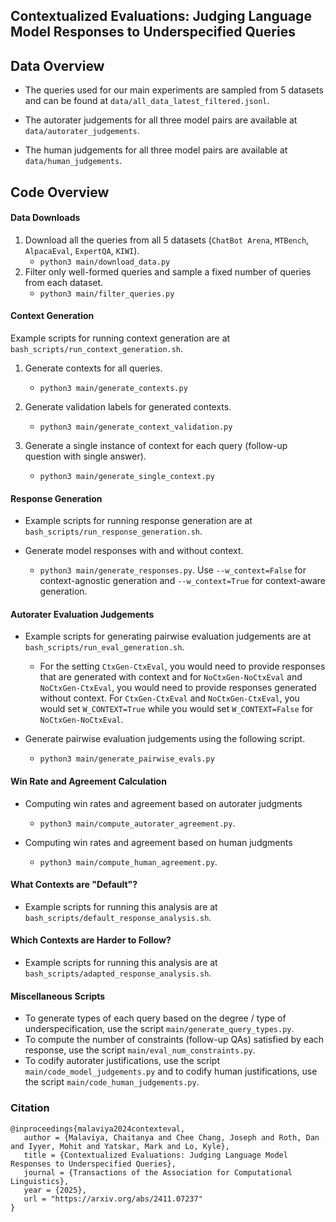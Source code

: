 ## Contextualized Evaluations: Judging Language Model Responses to Underspecified Queries


## Data Overview

* The queries used for our main experiments are sampled from 5 datasets and can be found at `data/all_data_latest_filtered.jsonl`.

* The autorater judgements for all three model pairs are available at `data/autorater_judgements`.

* The human judgements for all three model pairs are available at `data/human_judgements`.


## Code Overview

#### Data Downloads
1. Download all the queries from all 5 datasets (`ChatBot Arena`, `MTBench`, `AlpacaEval`, `ExpertQA`, `KIWI`).
   * `python3 main/download_data.py`
2. Filter only well-formed queries and sample a fixed number of queries from each dataset.
   * `python3 main/filter_queries.py`


#### Context Generation

Example scripts for running context generation are at `bash_scripts/run_context_generation.sh`.

1. Generate contexts for all queries.
   * `python3 main/generate_contexts.py`

2. Generate validation labels for generated contexts.
   * `python3 main/generate_context_validation.py`

3. Generate a single instance of context for each query (follow-up question with single answer).
   * `python3 main/generate_single_context.py`


#### Response Generation

* Example scripts for running response generation are at `bash_scripts/run_response_generation.sh`.

* Generate model responses with and without context.
   * `python3 main/generate_responses.py`. Use `--w_context=False` for context-agnostic generation and `--w_context=True` for context-aware generation.

#### Autorater Evaluation Judgements

* Example scripts for generating pairwise evaluation judgements are at `bash_scripts/run_eval_generation.sh`. 
    * For the setting `CtxGen-CtxEval`, you would need to provide responses that are generated with context and for `NoCtxGen-NoCtxEval` and `NoCtxGen-CtxEval`, you would need to provide responses generated without context. For `CtxGen-CtxEval` and `NoCtxGen-CtxEval`, you would set `W_CONTEXT=True` while you would set `W_CONTEXT=False` for `NoCtxGen-NoCtxEval`.

* Generate pairwise evaluation judgements using the following script.
   * `python3 main/generate_pairwise_evals.py`

#### Win Rate and Agreement Calculation

* Computing win rates and agreement based on autorater judgments
   * `python3 main/compute_autorater_agreement.py`.

* Computing win rates and agreement based on human judgments
   * `python3 main/compute_human_agreement.py`.

#### What Contexts are "Default"?

* Example scripts for running this analysis are at `bash_scripts/default_response_analysis.sh`.

#### Which Contexts are Harder to Follow?

* Example scripts for running this analysis are at `bash_scripts/adapted_response_analysis.sh`.


#### Miscellaneous Scripts

* To generate types of each query based on the degree / type of underspecification, use the script `main/generate_query_types.py`.
* To compute the number of constraints (follow-up QAs) satisfied by each response, use the script `main/eval_num_constraints.py`.
* To codify autorater justifications, use the script `main/code_model_judgements.py` and to codify human justifications, use the script `main/code_human_judgements.py`.


### Citation

```
@inproceedings{malaviya2024contexteval,
   author = {Malaviya, Chaitanya and Chee Chang, Joseph and Roth, Dan and Iyyer, Mohit and Yatskar, Mark and Lo, Kyle},
   title = {Contextualized Evaluations: Judging Language Model Responses to Underspecified Queries},
   journal = {Transactions of the Association for Computational Linguistics},
   year = {2025},
   url = "https://arxiv.org/abs/2411.07237"
}
```
